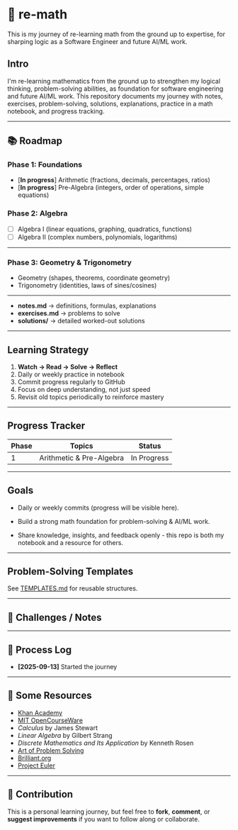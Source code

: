 # 🧮 re-math

This is my journey of re-learning math from the ground up to expertise, for sharping logic as a Software Engineer and future AI/ML work.

## Intro

I'm re-learning mathematics from the ground up to strengthen my logical thinking, problem-solving abilities, as foundation for software engineering and future AI/ML work.
This repository documents my journey with notes, exercises, problem-solving, solutions, explanations, practice in a math notebook, and progress tracking.

---

## 📚 Roadmap

### Phase 1: Foundations

- [**In progress**] Arithmetic (fractions, decimals, percentages, ratios)
- [**In progress**] Pre-Algebra (integers, order of operations, simple equations)

### Phase 2: Algebra

- [ ] Algebra I (linear equations, graphing, quadratics, functions)
- [ ] Algebra II (complex numbers, polynomials, logarithms)

---

### Phase 3: Geometry & Trigonometry

- Geometry (shapes, theorems, coordinate geometry)
- Trigonometry (identities, laws of sines/cosines)

---

- **notes.md** → definitions, formulas, explanations
- **exercises.md** → problems to solve
- **solutions/** → detailed worked-out solutions

---

## Learning Strategy

1. **Watch → Read → Solve → Reflect**
2. Daily or weekly practice in notebook
3. Commit progress regularly to GitHub
4. Focus on deep understanding, not just speed
5. Revisit old topics periodically to reinforce mastery

---

## Progress Tracker

| Phase | Topics                   | Status      |
| ----- | ------------------------ | ----------- |
| 1     | Arithmetic & Pre-Algebra | In Progress |

---

## Goals

- Daily or weekly commits (progress will be visible here).

- Build a strong math foundation for problem-solving & AI/ML work.

- Share knowledge, insights, and feedback openly - this repo is both my notebook and a resource for others.

---

## Problem-Solving Templates

See [TEMPLATES.md](./TEMPLATES.md) for reusable structures.

---

## 📝 Challenges / Notes

---

## 📌 Process Log

- **[2025-09-13]** Started the journey

---

## 🔗 Some Resources

- [Khan Academy](https://www.khanacademy.org/)
- [MIT OpenCourseWare](https://ocw.mit.edu/)
- _Calculus_ by James Stewart
- _Linear Algebra_ by Gilbert Strang
- _Discrete Mathematics and Its Application_ by Kenneth Rosen
- [Art of Problem Solving](https://artofproblemsolving.com/)
- [Brilliant.org](https://brilliant.org/)
- [Project Euler](https://projecteuler.net/)

---

## 🔗 Contribution

This is a personal learning journey, but feel free to **fork**, **comment**, or **suggest improvements** if you want to follow along or collaborate.
